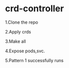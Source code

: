 # crd-controller

1.Clone the repo

2.Apply crds

3.Make all

4.Expose pods,svc.

5.Pattern 1 successfully runs

